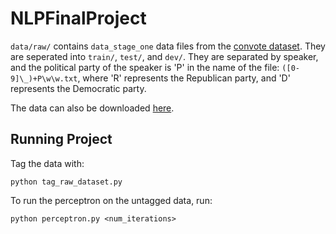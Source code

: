 # NLPFinalProject

`data/raw/` contains `data_stage_one` data files from the [convote dataset](http://www.cs.cornell.edu/home/llee/data/convote.html). They are seperated into `train/`, `test/`, and `dev/`. They are separated by speaker, and the political party of the speaker is 'P' in the name of the file: `([0-9]\_)+P\w\w.txt`, where 'R' represents the Republican party, and 'D' represents the Democratic party.

The data can also be downloaded [here](https://www.dropbox.com/s/k5qpdwc2i94l8f0/data.zip?dl=1).

## Running Project

Tag the data with:
```
python tag_raw_dataset.py
```

To run the perceptron on the untagged data, run:
```
python perceptron.py <num_iterations>
```
